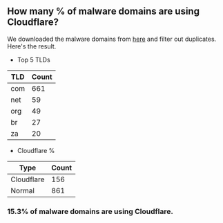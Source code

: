 ## How many % of malware domains are using Cloudflare?


We downloaded the malware domains from [here](https://urlhaus.abuse.ch) and filter out duplicates.
Here's the result.


[//]: # (start replacement)


- Top 5 TLDs

| TLD | Count |
| --- | --- |
| com | 661 |
| net | 59 |
| org | 49 |
| br | 27 |
| za | 20 |


- Cloudflare %

| Type | Count |
| --- | --- |
| Cloudflare | 156 |
| Normal | 861 |


### 15.3% of malware domains are using Cloudflare.